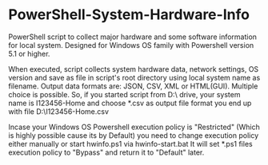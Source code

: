 # PowerShell-System-Hardware-Info
PowerShell script to collect major hardware and some software information for local system. 
Designed for Windows OS family with Powershell version 5.1 or higher.

When executed, script collects system hardware data, network settings, OS version and save as file in script's root directory using local system name as filename.
Output data formats are: JSON, CSV, XML or HTML(GUI). Multiple choiсe is possible. 
So, if you started script from D:\ drive, your system name is I123456-Home and choose *.csv as output file format you end up with file D:\I123456-Home.csv

Incase your Windows OS Powershell execution policy is "Restricted" (Which is highly possible cause its by Default) 
you need to change execution policy either manually or start hwinfo.ps1 via hwinfo-start.bat 
It will set *.ps1 files execution policy to "Bypass" and return it to "Default" later.

